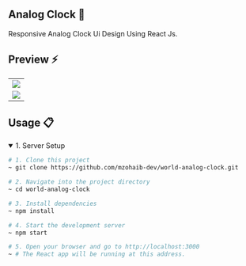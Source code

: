 ## Analog Clock 🎯
Responsive Analog Clock Ui Design Using React Js.


</ul><h2> Preview ⚡️</h2>
<table align="center">
  <tr>
    <td><img src="https://github.com/user-attachments/assets/2cf95ef1-e703-4dd7-904c-7017e3fb10bb"></td>
  </tr>
  <tr>
    <td><img src="https://github.com/user-attachments/assets/5179dc0e-459c-4851-91e4-8182da5eb99f" ></td>
  </tr>
</table>

## Usage 📋
<details open>
<summary>1. Server Setup</summary>

```bash
# 1. Clone this project
~ git clone https://github.com/mzohaib-dev/world-analog-clock.git

# 2. Navigate into the project directory
~ cd world-analog-clock

# 3. Install dependencies
~ npm install

# 4. Start the development server
~ npm start

# 5. Open your browser and go to http://localhost:3000
~ # The React app will be running at this address.
```

</details>

